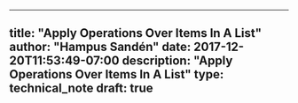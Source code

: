 
---
title: "Apply Operations Over Items In A List"
author: "Hampus Sandén"
date: 2017-12-20T11:53:49-07:00
description: "Apply Operations Over Items In A List"
type: technical_note
draft: true
---
